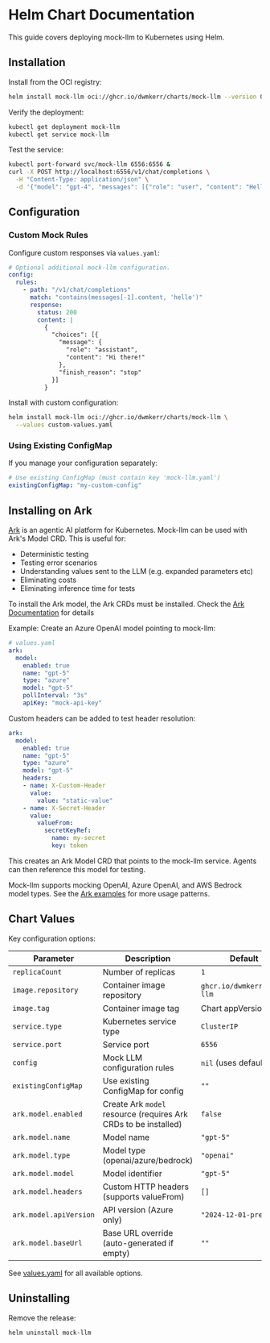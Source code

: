 # Helm Chart Documentation

This guide covers deploying mock-llm to Kubernetes using Helm.

## Installation

Install from the OCI registry:

```bash
helm install mock-llm oci://ghcr.io/dwmkerr/charts/mock-llm --version 0.1.8
```

Verify the deployment:

```bash
kubectl get deployment mock-llm
kubectl get service mock-llm
```

Test the service:

```bash
kubectl port-forward svc/mock-llm 6556:6556 &
curl -X POST http://localhost:6556/v1/chat/completions \
  -H "Content-Type: application/json" \
  -d '{"model": "gpt-4", "messages": [{"role": "user", "content": "Hello"}]}'
```

## Configuration

### Custom Mock Rules

Configure custom responses via `values.yaml`:

```yaml
# Optional additional mock-llm configuration.
config:
  rules:
    - path: "/v1/chat/completions"
      match: "contains(messages[-1].content, 'hello')"
      response:
        status: 200
        content: |
          {
            "choices": [{
              "message": {
                "role": "assistant",
                "content": "Hi there!"
              },
              "finish_reason": "stop"
            }]
          }
```

Install with custom configuration:

```bash
helm install mock-llm oci://ghcr.io/dwmkerr/charts/mock-llm \
  --values custom-values.yaml
```

### Using Existing ConfigMap

If you manage your configuration separately:

```yaml
# Use existing ConfigMap (must contain key 'mock-llm.yaml')
existingConfigMap: "my-custom-config"
```

## Installing on Ark

[Ark](https://github.com/mckinsey/agents-at-scale-ark) is an agentic AI platform for Kubernetes. Mock-llm can be used with Ark's Model CRD. This is useful for:

- Deterministic testing
- Testing error scenarios
- Understanding values sent to the LLM (e.g. expanded parameters etc)
- Eliminating costs
- Eliminating inference time for tests

To install the Ark model, the Ark CRDs must be installed. Check the [Ark Documentation](https://mckinsey.github.io/agents-at-scale-ark/) for details

Example: Create an Azure OpenAI model pointing to mock-llm:

```yaml
# values.yaml
ark:
  model:
    enabled: true
    name: "gpt-5"
    type: "azure"
    model: "gpt-5"
    pollInterval: "3s"
    apiKey: "mock-api-key"
```

Custom headers can be added to test header resolution:

```yaml
ark:
  model:
    enabled: true
    name: "gpt-5"
    type: "azure"
    model: "gpt-5"
    headers:
    - name: X-Custom-Header
      value:
        value: "static-value"
    - name: X-Secret-Header
      value:
        valueFrom:
          secretKeyRef:
            name: my-secret
            key: token
```

This creates an Ark Model CRD that points to the mock-llm service. Agents can then reference this model for testing.

Mock-llm supports mocking OpenAI, Azure OpenAI, and AWS Bedrock model types. See the [Ark examples](https://github.com/mckinsey/agents-at-scale/tree/main/tests) for more usage patterns.

## Chart Values

Key configuration options:

| Parameter | Description | Default |
|-----------|-------------|---------|
| `replicaCount` | Number of replicas | `1` |
| `image.repository` | Container image repository | `ghcr.io/dwmkerr/mock-llm` |
| `image.tag` | Container image tag | Chart appVersion |
| `service.type` | Kubernetes service type | `ClusterIP` |
| `service.port` | Service port | `6556` |
| `config` | Mock LLM configuration rules | `nil` (uses defaults) |
| `existingConfigMap` | Use existing ConfigMap for config | `""` |
| `ark.model.enabled` | Create Ark `model` resource (requires Ark CRDs to be installed) | `false` |
| `ark.model.name` | Model name | `"gpt-5"` |
| `ark.model.type` | Model type (openai/azure/bedrock) | `"openai"` |
| `ark.model.model` | Model identifier | `"gpt-5"` |
| `ark.model.headers` | Custom HTTP headers (supports valueFrom) | `[]` |
| `ark.model.apiVersion` | API version (Azure only) | `"2024-12-01-preview"` |
| `ark.model.baseUrl` | Base URL override (auto-generated if empty) | `""` |

See [values.yaml](../chart/values.yaml) for all available options.

## Uninstalling

Remove the release:

```bash
helm uninstall mock-llm
```
